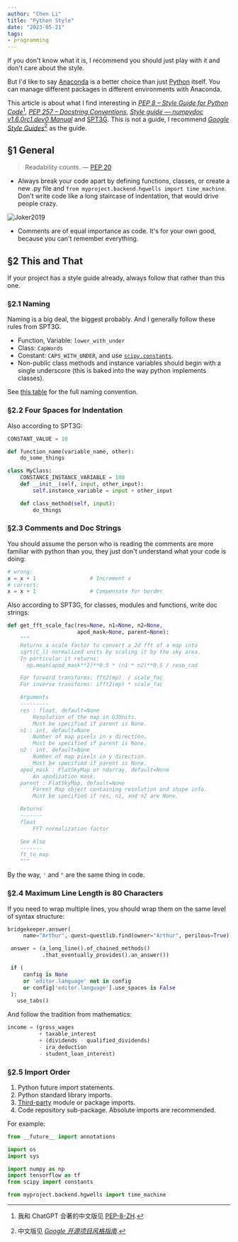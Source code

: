 ```yaml
---
author: "Chen Li"
title: "Python Style"
date: "2023-05-21"
tags: 
- programming
---
```


If you don't know what it is, I recommend you should just play with it and don't care about the style.

But I'd like to say [Anaconda](https://www.anaconda.com/) is a better choice than just [Python](https://www.python.org/) itself. You can manage different packages in different environments with Anaconda.

This article is about what I find interesting in [_PEP 8 – Style Guide for Python Code_](https://peps.python.org/pep-0008/)[^1], [_PEP 257 – Docstring Conventions_](https://peps.python.org/pep-0257/), [_Style guide — numpydoc v1.6.0rc1.dev0 Manual_](https://numpydoc.readthedocs.io/en/latest/format.html) and [SPT3G](https://github.com/CMB-S4/spt3g_software/blob/master/doc/styleguide.rst). This is not a guide, I recommend [_Google Style Guides_](https://google.github.io/styleguide/)[^2] as the guide.

## §1 General

>Readability counts. — [PEP 20](https://peps.python.org/pep-0020 "PEP 20 – The Zen of Python")

- Always break your code apart by defining functions, classes, or create a new .py file and `from myproject.backend.hgwells import time_machine`. Don't write code like a long staircase of indentation, that would drive people crazy.

![Joker2019](https://irs.www.warnerbros.com/gallery-v2-jpeg/movies/node/91131/edit/joker_joaquin_phoenix_03.jpg)

- Comments are of equal importance as code. It's for your own good, because you can't remember everything.

## §2 This and That

If your project has a style guide already, always follow that rather than this one.

### §2.1 Naming

Naming is a big deal, the biggest probably. And I generally follow these rules from SPT3G.

- Function, Variable: `lower_with_under`
- Class: `CapWords`
- Constant: `CAPS_WITH_UNDER`, and use [`scipy.constants`](https://docs.scipy.org/doc/scipy/reference/constants.html).
- Non-public class methods and instance variables should begin with a single underscore (this is baked into the way python implements classes).

See [this table](https://google.github.io/styleguide/pyguide.html#3164-guidelines-derived-from-guidos-recommendations) for the full naming convention.

### §2.2 Four Spaces for Indentation

Also according to SPT3G:

```python
CONSTANT_VALUE = 10

def function_name(variable_name, other):
    do_some_things

class MyClass:
    CONSTANCE_INSTANCE_VARIABLE = 100
    def __init__(self, input, other_input):
        self.instance_variable = input + other_input

    def class_method(self, input):
        do_things
```

### §2.3 Comments and Doc Strings

You should assume the person who is reading the comments are more familiar with python than you, they just don't understand what your code is doing:

```python
# wrong:
x = x + 1                 # Increment x
# correct:
x = x + 1                 # Compensate for border
```

Also according to SPT3G, for classes, modules and functions, write doc strings:

```python
def get_fft_scale_fac(res=None, n1=None, n2=None,
                      apod_mask=None, parent=None):
    """
    Returns a scale factor to convert a 2d fft of a map into
    sqrt(C_l) normalized units by scaling it by the sky area.
    In particular it returns:
      np.mean(apod_mask**2)**0.5 * (n1 * n2)**0.5 / reso_rad

    For forward transforms: fft2(mp)  / scale_fac
    For inverse transforms: ifft2(mp) * scale_fac

    Arguments
    ---------
    res : float, default=None
        Resolution of the map in G3Units.
        Must be specified if parent is None.
    n1 : int, default=None
        Number of map pixels in x direction.
        Must be specified if parent is None.
    n2 : int, default=None
        Number of map pixels in y direction.
        Must be specified if parent is None.
    apod_mask : FlatSkyMap or ndarray, default=None
        An apodization mask.
    parent : FlatSkyMap, default=None
        Parent Map object containing resolution and shape info.
        Must be specified if res, n1, and n2 are None.

    Returns
    -------
    float
        FFT normalization factor

    See Also
    -------
    ft_to_map
    """
```

By the way, `'` and `"` are the same thing in code.

###  §2.4 Maximum Line Length is 80 Characters

If you need to wrap multiple lines, you should wrap them on the same level of syntax structure:

```python
bridgekeeper.answer(
     name="Arthur", quest=questlib.find(owner="Arthur", perilous=True))

 answer = (a_long_line().of_chained_methods()
           .that_eventually_provides().an_answer())

 if (
     config is None
     or 'editor.language' not in config
     or config['editor.language'].use_spaces is False
 ):
   use_tabs()
```

And follow the tradition from mathematics:

```python
income = (gross_wages
          + taxable_interest
          + (dividends - qualified_dividends)
          - ira_deduction
          - student_loan_interest)
```

###  §2.5 Import Order

1. Python future import statements.
2. Python standard library imports.
3. [Third-party](https://pypi.org/) module or package imports.
4. Code repository sub-package. Absolute imports are recommended.

For example:

```python
from __future__ import annotations

import os
import sys

import numpy as np
import tensorflow as tf
from scipy import constants

from myproject.backend.hgwells import time_machine
```

[^1]: 我和 ChatGPT 合著的中文版见 [PEP-8-ZH](https://github.com/chenlinear/PEP-8-ZH).
[^2]: 中文版见 [_Google 开源项目风格指南_](https://zh-google-styleguide.readthedocs.io/en/latest/).